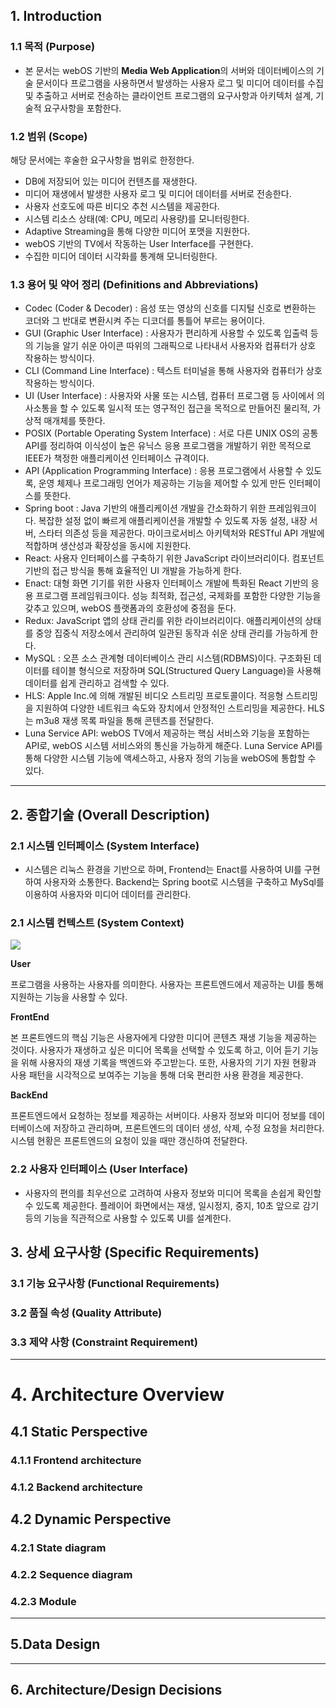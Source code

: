 ## 1. Introduction

### 1.1 목적 (Purpose)

- 본 문서는 webOS 기반의 **Media Web Application**의 서버와 데이터베이스의 기술 문서이다 프로그램을 사용하면서 발생하는 사용자 로그 및 미디어 데이터를 수집 및 추출하고 서버로 전송하는 클라이언트 프로그램의 요구사항과 아키텍처 설계, 기술적 요구사항을 포함한다.

### 1.2 범위 (Scope)

해당 문서에는 후술한 요구사항을 범위로 한정한다.

- DB에 저장되어 있는 미디어 컨텐츠를 재생한다.
- 미디어 재생에서 발생한 사용자 로그 및 미디어 데이터를 서버로 전송한다.
- 사용자 선호도에 따른 비디오 추천 시스템을 제공한다.
- 시스템 리소스 상태(예: CPU, 메모리 사용량)를 모니터링한다.
- Adaptive Streaming을 통해 다양한 미디어 포맷을 지원한다.
- webOS 기반의 TV에서 작동하는 User Interface를 구현한다.
- 수집한 미디어 데이터 시각화를 통계해 모니터링한다.

### 1.3 용어 및 약어 정리 (Definitions and Abbreviations)

- Codec (Coder & Decoder) : 음성 또는 영상의 신호를 디지털 신호로 변환하는 코더와 그 반대로 변환시켜 주는 디코더를 통틀어 부르는 용어이다.
- GUI (Graphic User Interface) : 사용자가 편리하게 사용할 수 있도록 입출력 등의 기능을 알기 쉬운 아이콘 따위의 그래픽으로 나타내서 사용자와 컴퓨터가 상호 작용하는 방식이다.
- CLI (Command Line Interface) : 텍스트 터미널을 통해 사용자와 컴퓨터가 상호 작용하는 방식이다.
- UI (User Interface) : 사용자와 사물 또는 시스템, 컴퓨터 프로그램 등 사이에서 의사소통을 할 수 있도록 일시적 또는 영구적인 접근을 목적으로 만들어진 물리적, 가상적 매개체를 뜻한다.
- POSIX (Portable Operating System Interface) : 서로 다른 UNIX OS의 공통 API를 정리하여 이식성이 높은 유닉스 응용 프로그램을 개발하기 위한 목적으로 IEEE가 책정한 애플리케이션 인터페이스 규격이다.
- API (Application Programming Interface) : 응용 프로그램에서 사용할 수 있도록, 운영 체제나 프로그래밍 언어가 제공하는 기능을 제어할 수 있게 만든 인터페이스를 뜻한다.
- Spring boot : Java 기반의 애플리케이션 개발을 간소화하기 위한 프레임워크이다. 복잡한 설정 없이 빠르게 애플리케이션을 개발할 수 있도록 자동 설정, 내장 서버, 스타터 의존성 등을 제공한다. 마이크로서비스 아키텍처와 RESTful API 개발에 적합하며 생산성과 확장성을 동시에 지원한다.
- React: 사용자 인터페이스를 구축하기 위한 JavaScript 라이브러리이다. 컴포넌트 기반의 접근 방식을 통해 효율적인 UI 개발을 가능하게 한다.
- Enact: 대형 화면 기기를 위한 사용자 인터페이스 개발에 특화된 React 기반의 응용 프로그램 프레임워크이다. 성능 최적화, 접근성, 국제화를 포함한 다양한 기능을 갖추고 있으며, webOS 플랫폼과의 호환성에 중점을 둔다.
- Redux: JavaScript 앱의 상태 관리를 위한 라이브러리이다. 애플리케이션의 상태를 중앙 집중식 저장소에서 관리하여 일관된 동작과 쉬운 상태 관리를 가능하게 한다.
- MySQL : 오픈 소스 관계형 데이터베이스 관리 시스템(RDBMS)이다. 구조화된 데이터를 테이블 형식으로 저장하며 SQL(Structured Query Language)을 사용해 데이터를 쉽게 관리하고 검색할 수 있다.
- HLS: Apple Inc.에 의해 개발된 비디오 스트리밍 프로토콜이다. 적응형 스트리밍을 지원하여 다양한 네트워크 속도와 장치에서 안정적인 스트리밍을 제공한다. HLS는 m3u8 재생 목록 파일을 통해 콘텐츠를 전달한다.
- Luna Service API: webOS TV에서 제공하는 핵심 서비스와 기능을 포함하는 API로, webOS 시스템 서비스와의 통신을 가능하게 해준다. Luna Service API를 통해 다양한 시스템 기능에 액세스하고, 사용자 정의 기능을 webOS에 통합할 수 있다.

***

## 2. 종합기술 (Overall Description)

### 2.1 시스템 인터페이스 (System Interface)

- 시스템은 리눅스 환경을 기반으로 하며, Frontend는 Enact를 사용하여 UI를 구현하여 사용자와 소통한다. Backend는 Spring boot로 시스템을 구축하고  MySql를 이용하여 사용자와 미디어 데이터를 관리한다.

### 2.1 시스템 컨텍스트 (System Context)

<img src="https://github.com/user-attachments/assets/a5f6e662-a99d-42fb-9c3c-b6266f5978a9">

**User**

프로그램을 사용하는 사용자를 의미한다. 사용자는 프론트엔드에서 제공하는 UI를 통해 지원하는 기능을 사용할 수 있다.

**FrontEnd**

본 프론트엔드의 핵심 기능은 사용자에게 다양한 미디어 콘텐츠 재생 기능을 제공하는 것이다. 사용자가 재생하고 싶은 미디어 목록을 선택할 수 있도록 하고, 이어 듣기 기능을 위해 사용자의 재생 기록을 백엔드와 주고받는다. 또한, 사용자의 기기 자원 현황과 사용 패턴을 시각적으로 보여주는 기능을 통해 더욱 편리한 사용 환경을 제공한다.

**BackEnd**

프론트엔드에서 요청하는 정보를 제공하는 서버이다. 사용자 정보와 미디어 정보를 데이터베이스에 저장하고 관리하며, 프론트엔드의 데이터 생성, 삭제, 수정 요청을 처리한다. 시스템 현황은 프론트엔드의 요청이 있을 때만 갱신하여 전달한다.

### 2.2 사용자 인터페이스 (User Interface)

- 사용자의 편의를 최우선으로 고려하여 사용자 정보와 미디어 목록을 손쉽게 확인할 수 있도록 제공한다. 플레이어 화면에서는 재생, 일시정지, 중지, 10초 앞으로 감기 등의 기능을 직관적으로 사용할 수 있도록 UI를 설계한다.

## 3. 상세 요구사항 (Specific Requirements)

### 3.1 기능 요구사항 (Functional Requirements)
### 3.2 품질 속성 (Quality Attribute)
### 3.3 제약 사항 (Constraint Requirement)
***

# 4. Architecture Overview
## 4.1 **Static Perspective**
### 4.1.1 Frontend architecture
### 4.1.2 Backend architecture

## 4.2 Dynamic Perspective

### 4.2.1 State diagram
### 4.2.2 Sequence diagram
### 4.2.3 Module

***

## 5.Data Design

***

## 6. Architecture/Design Decisions
